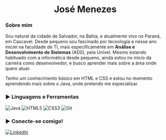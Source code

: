 # <h1 align="center">**José Menezes**</h1>

### **Sobre mim**

Sou natural da cidade de Salvador, na Bahia, e atualmente vivo no Paraná, em Cascavel. Desde pequeno sou fascinado por tecnologia e nesse ano iniciei na faculdade de TI, mais especificamente em **Análise e Desenvolvimento de Sistemas** (ADS), pela Univel. Mesmo estando habituado com a informática desde pequeno, ainda estou no inicio da carreira como desenvolvedor, e busco aprender mais sobre a área onde quero atuar.

Tenho um conhecimento básico em HTML e CSS e estou no momento aprendendo mais sobre o Java, onde pretendo me especializar.

### <h3>► **Linguagens e Ferramentas** </h3>

![Java](https://img.shields.io/badge/java-059862.svg?style=for-the-badge&logo=openjdk&logoColor=white)
![HTML5](https://img.shields.io/badge/HTML5-059862?style=for-the-badge&logo=html5&logoColor=white)
![CSS3](https://img.shields.io/badge/CSS3-059862?style=for-the-badge&logo=css3&logoColor=white)
![Git](https://img.shields.io/badge/GIT-059862?style=for-the-badge&logo=git&logoColor=white)

### <h3> ► **Conecte-se comigo!** </h3>

[![LinkedIn](https://img.shields.io/badge/LinkedIn-059862?style=for-the-badge&logo=linkedin&logoColor=white)](https://www.linkedin.com/in/josemenzes/)

